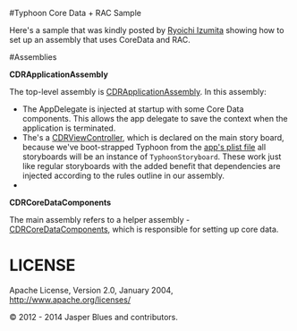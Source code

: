 #Typhoon Core Data + RAC Sample

Here's a sample that was kindly posted by <a href="https://github.com/rizumita">Ryoichi Izumita</a> showing how to set up an assembly that uses CoreData and RAC. 


#Assemblies

**CDRApplicationAssembly** 

The top-level assembly is <a href="https://github.com/typhoon-framework/Typhoon-CoreData-RAC-Example/blob/master/CoreData%2BDI%2BRAC/Assembly/CDRApplicationAssembly.m">CDRApplicationAssembly</a>. In this assembly: 

* The AppDelegate is injected at startup with some Core Data components. This allows the app delegate to save the context when the application is terminated. 
* The's a <a href="https://github.com/typhoon-framework/Typhoon-CoreData-RAC-Example/blob/master/CoreData%2BDI%2BRAC/CDRViewController.m">CDRViewController</a>, which is declared on the main story board, because we've boot-strapped Typhoon from the <a href="https://github.com/typhoon-framework/Typhoon-CoreData-RAC-Example/blob/master/CoreData%2BDI%2BRAC/CoreData%2BDI%2BRAC-Info.plist">app's plist file</a> all storyboards will be an instance of `TyphoonStoryboard`. These work just like regular storyboards with the added benefit that dependencies are injected according to the rules outline in our assembly. 
* 
**CDRCoreDataComponents**

The main assembly refers to a helper assembly - <a href="https://github.com/typhoon-framework/Typhoon-CoreData-RAC-Example/blob/master/CoreData%2BDI%2BRAC/Assembly/CDRCoreDataComponents.h">CDRCoreDataComponents</a>, which is responsible for setting up core data. 

# LICENSE

Apache License, Version 2.0, January 2004, http://www.apache.org/licenses/

© 2012 - 2014 Jasper Blues and contributors.
